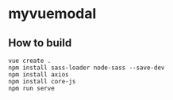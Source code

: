# myvuemodal

## How to build
```
vue create .
npm install sass-loader node-sass --save-dev
npm install axios
npm install core-js
npm run serve
```

